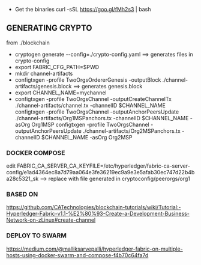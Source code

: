 - Get the binaries curl -sSL https://goo.gl/fMh2s3 | bash

## GENERATING CRYPTO
from ./blockchain 
- cryptogen generate --config=./crypto-config.yaml ==> generates files in crypto-config
- export FABRIC_CFG_PATH=$PWD
- mkdir channel-artifacts
- configtxgen -profile TwoOrgsOrdererGenesis -outputBlock ./channel-artifacts/genesis.block ==> generates genesis.block
- export CHANNEL_NAME=mychannel
- configtxgen -profile TwoOrgsChannel -outputCreateChannelTx ./channel-artifacts/channel.tx -channelID $CHANNEL_NAME
configtxgen -profile TwoOrgsChannel -outputAnchorPeersUpdate ./channel-artifacts/Org1MSPanchors.tx -channelID $CHANNEL_NAME -asOrg Org1MSP
configtxgen -profile TwoOrgsChannel -outputAnchorPeersUpdate ./channel-artifacts/Org2MSPanchors.tx -channelID $CHANNEL_NAME -asOrg Org2MSP

### DOCKER COMPOSE
edit  FABRIC_CA_SERVER_CA_KEYFILE=/etc/hyperledger/fabric-ca-server-config/e1ad4364ec8a7d79aa064e3fe36219ec9a9e3e5afab30ec747d22b4ba28c5321_sk --> replace with file generated in cryptoconfig/peerorgs/org1

### BASED ON
https://github.com/CATechnologies/blockchain-tutorials/wiki/Tutorial:-Hyperledger-Fabric-v1.1-%E2%80%93-Create-a-Development-Business-Network-on-zLinux#create-channel

### DEPLOY TO SWARM
https://medium.com/@malliksarvepalli/hyperledger-fabric-on-multiple-hosts-using-docker-swarm-and-compose-f4b70c64fa7d
